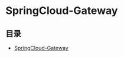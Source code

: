 #  SpringCloud-Gateway

## 目录

  * [SpringCloud-Gateway](/study/Java后端/05-SpringCloud/SpringCloudGateway-博客园/SpringCloud-Gateway/SpringCloud-Gateway)